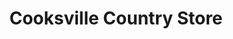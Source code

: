 ---
title: "Cooksville Country Store"
url: /evansville/cooksville-country-store/
shop: convenience
---
